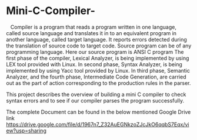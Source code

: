 # Mini-C-Compiler-

   Compiler is a program that reads a program written in one language, called source language and translates it in to an equivalent program in another language, called target language. It reports errors detected during the translation of source code to target code. Source program can be of any programming language. Here our source program is ANSI C program
The first phase of the compiler, Lexical Analyzer, is being implemented by using LEX tool provided with Linux.
In second phase, Syntax Analyzer, is being implemented by using Yacc tool provided by Linux.
In third phase, Semantic Analyzer, and the fourth phase, Intermediate Code Generation, are carried out as the part of action corresponding to the production rules in the parser. 

This project describes the overview of building a mini C compiler to check syntax errors and to see if our compiler parses the program successfully.


The complete Document can be found in the below mentioned Google Drive link 
https://drive.google.com/file/d/1967n7_Z32AuEGNkzoZJcJkO6qqbS7Eqx/view?usp=sharing
